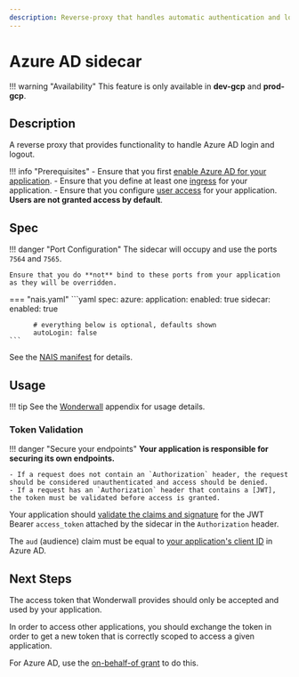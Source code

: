 ```yaml
---
description: Reverse-proxy that handles automatic authentication and login/logout flows for Azure AD.
---
```


# Azure AD sidecar

!!! warning "Availability"
    This feature is only available in **dev-gcp** and **prod-gcp**.

## Description

A reverse proxy that provides functionality to handle Azure AD login and logout.

!!! info "Prerequisites"
    - Ensure that you first [enable Azure AD for your application](configuration.md).
    - Ensure that you define at least one [ingress](../../../nais-application/application.md#ingresses) for your application.
    - Ensure that you configure [user access](access-policy.md#users) for your application. **Users are not granted access by default**. 

## Spec

!!! danger "Port Configuration"
    The sidecar will occupy and use the ports `7564` and `7565`.

    Ensure that you do **not** bind to these ports from your application as they will be overridden.

=== "nais.yaml"
    ```yaml
    spec:
      azure:
        application:
          enabled: true
        sidecar:
          enabled: true

          # everything below is optional, defaults shown
          autoLogin: false
    ```

See the [NAIS manifest](../../../nais-application/application.md#azuresidecar) for details.

## Usage

!!! tip
    See the [Wonderwall](../../../appendix/wonderwall.md) appendix for usage details.

### Token Validation

!!! danger "Secure your endpoints"
    **Your application is responsible for securing its own endpoints.**

    - If a request does not contain an `Authorization` header, the request should be considered unauthenticated and access should be denied.
    - If a request has an `Authorization` header that contains a [JWT], the token must be validated before access is granted.

Your application should [validate the claims and signature](../concepts/tokens.md#token-validation)
for the JWT Bearer `access_token` attached by the sidecar in the `Authorization` header.

The `aud` (audience) claim must be equal to [your application's client ID](usage.md#azure_app_client_id) in Azure AD.

## Next Steps

The access token that Wonderwall provides should only be accepted and used by your application.

In order to access other applications, you should exchange the token in order to get a new token that is correctly scoped to access a given application.

For Azure AD, use the [on-behalf-of grant](../concepts/protocols.md#on-behalf-of-grant) to do this.

[JWT]: ../concepts/tokens.md#jwt
